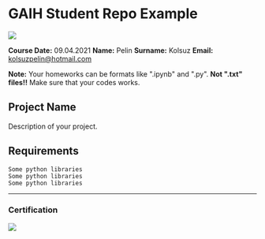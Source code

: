 # GAIH Student Repo Example
![](img/newlogo.png)

**Course Date:** 09.04.2021 
**Name:** Pelin
**Surname:** Kolsuz 
**Email:** kolsuzpelin@hotmail.com

**Note:** Your homeworks can be formats like ".ipynb" and ".py". **Not ".txt" files!!** Make sure that your codes works.  

## Project Name
Description of your project.

## Requirements
```
Some python libraries
Some python libraries
Some python libraries
```
---

### Certification
![](img/TopLearnerCertificate.png)

